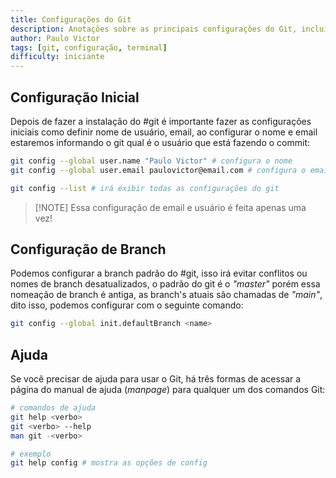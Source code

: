 ```yaml
---
title: Configurações do Git
description: Anotações sobre as principais configurações do Git, incluindo nome, email e branch padrão.
author: Paulo Victor
tags: [git, configuração, terminal]
difficulty: iniciante
---
```


## Configuração Inicial

Depois de fazer a instalação do #git é importante fazer as configurações iniciais como definir nome de usuário, email, ao configurar o nome e email estaremos informando o git qual é o usuário que está fazendo o commit:

```bash
git config --global user.name "Paulo Victor" # configura o nome
git config --global user.email paulovictor@email.com # configura o email

git config --list # irá exibir todas as configurações do git
```

> [!NOTE] Essa configuração de email e usuário é feita apenas uma vez!

## Configuração de Branch

Podemos configurar a branch padrão do #git, isso irá evitar conflitos ou nomes de branch desatualizados, o padrão do git é o _"master"_ porém essa nomeação de branch é antiga, as branch's atuais são chamadas de _"main"_, dito isso, podemos configurar com o seguinte comando:

```bash
git config --global init.defaultBranch <name>
```

## Ajuda

Se você precisar de ajuda para usar o Git, há três formas de acessar a página do manual de ajuda (_manpage_) para qualquer um dos comandos Git:

```bash
# comandos de ajuda
git help <verbo>
git <verbo> --help
man git -<verbo>

# exemplo
git help config # mostra as opções de config
```
